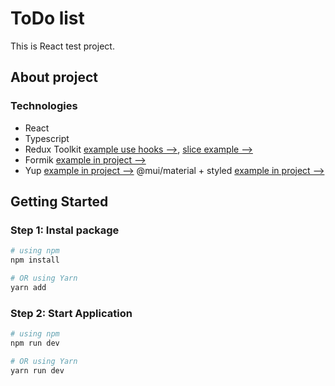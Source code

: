 # ToDo list

This is React test project.

## About project

### Technologies

* React
* Typescript
* Redux Toolkit [example use hooks -->](https://github.com/yourbunnywizard/ToDo/blob/main/src/store/store.ts), [slice example -->](https://github.com/yourbunnywizard/ToDo/blob/main/src/store/slices/todo.ts)
* Formik [example in project -->](https://github.com/yourbunnywizard/ToDo/blob/1e517fc1523e61474a51b64f1291c3432da898a2/src/components/Todo.tsx#L100C4-L100C4)
* Yup [example in project -->](https://github.com/yourbunnywizard/ToDo/blob/1e517fc1523e61474a51b64f1291c3432da898a2/src/components/Todo.tsx#L17)
@mui/material + styled [example in project -->](https://github.com/yourbunnywizard/ToDo/blob/main/src/components/TodoButton.tsx)

## Getting Started

### Step 1: Instal package

```bash
# using npm
npm install

# OR using Yarn
yarn add 
```

### Step 2: Start Application

```bash
# using npm
npm run dev

# OR using Yarn
yarn run dev
```
